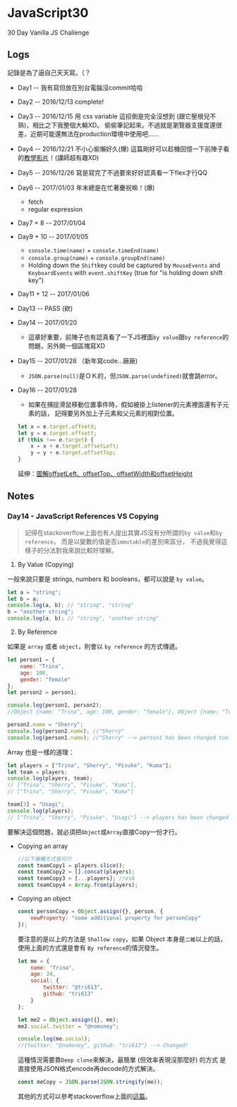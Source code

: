 # JavaScript30
30 Day Vanilla JS Challenge

## Logs
記錄是為了逼自己天天寫。（？

- Day1 -- 我有寫但放在別台電腦沒commit哈哈
- Day2 -- 2016/12/13 complete!
- Day3 -- 2016/12/15
	用 css variable 這招倒是完全沒想到 (跟它壓根兒不熟)，相比之下我整個大輸XD。
	偷偷筆記起來。不過就是瀏覽器支援度還很差，近期可能還無法在production環境中使用吧……
- Day4 -- 2016/12/21
	不小心偷懶好久(爆)
	這篇剛好可以趁機回憶一下前陣子看的[教學影片](https://www.youtube.com/playlist?list=PL0zVEGEvSaeEd9hlmCXrk5yUyqUag-n84)！(講師超有趣XD)
- Day5 -- 2016/12/26
	寫是寫完了不過要來好好認真看一下flex才行QQ
- Day6 -- 2017/01/03
	年末總是在忙著慶祝嘛！(爆)
	- fetch
	- regular expression
- Day7 + 8 -- 2017/01/04
- Day9 + 10 -- 2017/01/05
	- `console.time(name)` + `console.timeEnd(name)`
	- `console.group(name)` + `console.groupEnd(name)`
	-  Holding down the `Shift`key could be captured by `MouseEvents` and `KeyboardEvents` with `event.shiftKey` (true for "is holding down shift key")
- Day11 + 12 -- 2017/01/06
- Day13 -- PASS (欸)
- Day14 -- 2017/01/20
	- 這章好重要，前陣子也有認真看了一下JS裡面`by value`跟`by reference`的問題，另外開一個區塊寫XD
- Day15 -- 2017/01/28 （新年寫code...廠廠)
	- `JSON.parse(null)`是ＯＫ的，但`JSON.parse(undefined)`就會跳error。
- Day16 -- 2017/01/28
	- 如果在捕捉滑鼠移動位置事件時，假如被掛上listener的元素裡面還有子元素的話，
	  記得要另外加上子元素和父元素的相對位置。
	
	```javascript
	let x = e.target.offsetX;
	let y = e.target.offsetY;
	if (this !== e.target) {
		x = x + e.target.offsetLeft;
		y = y + e.target.offsetTop;
	}
	```
	
	延伸：[圖解offsetLeft、offsetTop、offsetWidth和offsetHeight](http://emn178.pixnet.net/blog/post/95297028-%E5%9C%96%E8%A7%A3offsetleft%E3%80%81offsettop%E3%80%81offsetwidth%E5%92%8Coffsetheight)


## Notes
### Day14 - JavaScript References VS Copying

> 記得在stackoverflow上面也有人提出其實JS沒有分所謂的`by value`和`by reference`，
> 而是以變數的值是否`immutable`的差別來區分，
> 不過我覺得這樣子的分法對我來說比較好理解。

1. By Value (Copying)

  一般來說只要是 strings, numbers 和 booleans，都可以說是 `by value`。

```javascript
let a = "string";
let b = a;
console.log(a, b); // "string", "string"
b = "another string";
console.log(a, b); // "string", "another string"
```

2. By Reference

如果是 `array` 或者 `object`，則會以 `by reference` 的方式傳遞。

```javascript
let person1 = {
	name: "Trina",
	age: 100,
	gender: "female"
};
let person2 = person1;

console.log(person1, person2);
//Object {name: "Trina", age: 100, gender: "female"}, Object {name: "Trina", age: 100, gender: "female"}

person2.name = "Sherry";
console.log(person2.name); //"Sherry"
console.log(person1.name); //"Sherry" --> person1 has been changed too!
```

Array 也是一樣的道理：  

```javascript
let players = ["Trina", "Sherry", "Pisuke", "Kuma"];
let team = players;
console.log(players, team);
// ["Trina", "Sherry", "Pisuke", "Kuma"],
// ["Trina", "Sherry", "Pisuke", "Kuma"]

team[3] = "Usagi";
console.log(players);
// ["Trina", "Sherry", "Pisuke", "Usagi"] --> players has been changed too!
```

要解決這個問題，就必須把`Object`或`Array`直接Copy一份才行。

- Copying an array

	```javascript
	//以下幾種方式皆可行
	const teamCopy1 = players.slice();
	const teamCopy2 = [].concat(players);
	const teamCopy3 = [...players]; //es6
	const teamCopy4 = Array.from(players);
	```
- Copying an object

	```javascript
	const personCopy = Object.assign({}, person, {
		newProperty: "some additional property for personCopy"
	});
	```
	
	要注意的是以上的方法是 `Shallow copy`，如果 Object 本身是`二維`以上的話，使用上面的方式還是會有 `By reference`的情況發生。

	```javascript
	let me = {
		name: "Trina",
		age: 24,
		social: {
			twitter: "@tri613",
			github: "tri613"
		}
	};

	let me2 = Object.assign({}, me);
	me2.social.twitter = "@nomoney";

	console.log(me.social);
	//{twitter: "@nomoney", github: "tri613"} --> Changed!
	```
	
	這種情況需要靠`Deep clone`來解決，最簡單 (但效率表現沒那麼好) 的方式 是直接使用JSON格式encode再decode的方式解決。

	```javascript
	const meCopy = JSON.parse(JSON.stringify(me));
	```
	
	其他的方式可以參考stackoverflow上面的[這篇](http://stackoverflow.com/questions/122102/what-is-the-most-efficient-way-to-deep-clone-an-object-in-javascript)。
